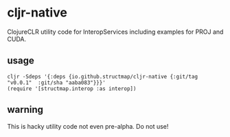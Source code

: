 # cljr-native

ClojureCLR utility code for InteropServices including examples for PROJ and CUDA.

## usage

```
cljr -Sdeps '{:deps {io.github.structmap/cljr-native {:git/tag "v0.0.1"  :git/sha "aaba083"}}}'
(require '[structmap.interop :as interop])
```

## warning

This is hacky utility code not even pre-alpha. Do not use!
